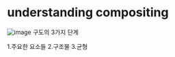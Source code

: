 # understanding compositing
![image](https://user-images.githubusercontent.com/76280155/143734628-f8063fb6-8952-471b-b6c3-7b536195041b.png)
구도의 3가지 단계

1.주요한 요소들
2.구조물
3.균형


